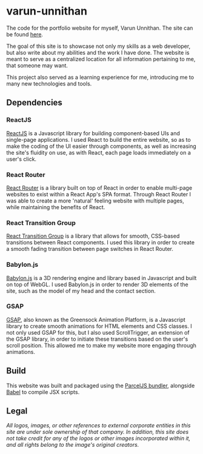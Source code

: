 # varun-unnithan
The code for the portfolio website for myself, Varun Unnithan. The site can be found [here](https://www.varununnithan.com/ "varununnithan.com").

The goal of this site is to showcase not only my skills as a web developer, but also write about my abilities and the work I have done. The website is meant to serve as a centralized location for all information pertaining to me, that someone may want. 

This project also served as a learning experience for me, introducing me to many new technologies and tools. 

## Dependencies
### ReactJS
[ReactJS](https://reactjs.org/) is a Javascript library for building component-based UIs and single-page applications. I used React to build the entire website, so as to make the coding of the UI easier through components, as well as increasing the site's fluidity on use, as with React, each page loads immediately on a user's click. 

### React Router
[React Router](https://reactrouter.com/) is a library built on top of React in order to enable multi-page websites to exist within a React App's SPA format. Through React Router I was able to create a more 'natural' feeling website with multiple pages, while maintaining the benefits of React.

### React Transition Group
[React Transition Group](https://reactcommunity.org/react-transition-group/) is a library that allows for smooth, CSS-based transitions between React components. I used this library in order to create a smooth fading transition between page switches in React Router.

### Babylon.js
[Babylon.js](https://www.babylonjs.com/) is a 3D rendering engine and library based in Javascript and built on top of WebGL. I used Babylon.js in order to render 3D elements of the site, such as the model of my head and the contact section.

### GSAP
[GSAP](https://greensock.com/gsap/), also known as the Greensock Animation Platform, is a Javascript library to create smooth animations for HTML elements and CSS classes. I not only used GSAP for this, but I also used ScrollTrigger, an extension of the GSAP library, in order to initiate these transitions based on the user's scroll position. This allowed me to make my website more engaging through animations.

## Build
This website was built and packaged using the [ParcelJS bundler](https://parceljs.org/), alongside [Babel](https://babeljs.io/) to compile JSX scripts.

## Legal
_All logos, images, or other references to external corporate entities in this site are under sole ownership of that company. 
In addition, this site does not take credit for any of the logos or other images incorporated within it, and all rights belong to the image's original creators._
